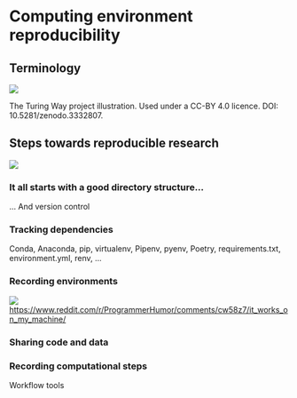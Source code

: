 # Computing environment reproducibility 

## Terminology

![](reproducible-definition-grid.svg)

The Turing Way project illustration. Used under a CC-BY 4.0 licence. DOI: 10.5281/zenodo.3332807.

## Steps towards reproducible research

![](reproducible_research.jpg)

### It all starts with a good directory structure...

... And version control

### Tracking dependencies

Conda, Anaconda, pip, virtualenv, Pipenv, pyenv, Poetry, requirements.txt, environment.yml, renv, ...


### Recording environments

![](Docker_meme.webp)
https://www.reddit.com/r/ProgrammerHumor/comments/cw58z7/it_works_on_my_machine/

### Sharing code and data


### Recording computational steps

Workflow tools

